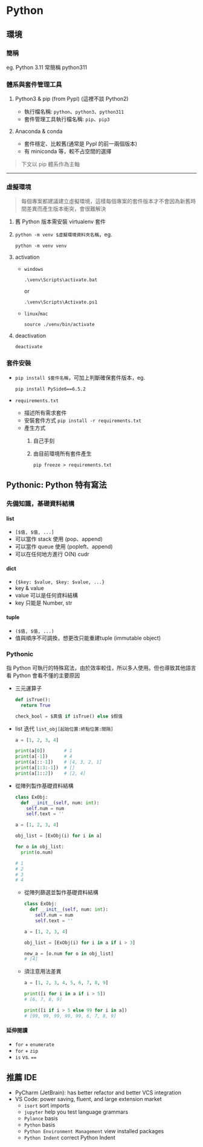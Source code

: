 # Python

## 環境

### 簡稱

eg. Python 3.11 常簡稱 python311

### 體系與套件管理工具

1. Python3 & pip (from Pypl) (這裡不談 Python2)
     - 執行檔名稱: `python`、`python3`、`python311`
     - 套件管理工具執行檔名稱: `pip`、`pip3`

2. Anaconda & conda
     - 套件穩定、比較舊(通常是 Pypl 的前一兩個版本)
     - 有 miniconda 等，較不占空間的選擇

> 下文以 pip 體系作為主軸
---

### 虛擬環境

> 每個專案都建議建立虛擬環境，這樣每個專案的套件版本才不會因為新舊時間差異而產生版本衝突，會很難解決

1. 舊 Python 版本需安裝 virtualenv 套件
2. `python -m venv $虛擬環境資料夾名稱`，eg.

    ```shell
    python -m venv venv
    ```

3. activation
   - `windows`

        ```shell
        .\venv\Scripts\activate.bat
        ```

        or

        ```shell
        .\venv\Scripts\Activate.ps1
        ```

   - `linux`/`mac`

        ```shell
        source ./venv/bin/activate
        ```

4. deactivation

    ```shell
    deactivate
    ```

### 套件安裝

- `pip install $套件名稱`，可加上判斷確保套件版本，eg.

    ```shel
    pip install PySide6==6.5.2
    ```

- `requirements.txt`
  - 描述所有需求套件
  - 安裝套件方式 `pip install -r requirements.txt`
  - 產生方式
      1. 自己手刻
      2. 由目前環境所有套件產生

         ```shell
         pip freeze > requirements.txt
         ```

## Pythonic: Python 特有寫法

### 先備知識，基礎資料結構

#### list

- `[$值, $值, ...]`
- 可以當作 stack 使用 (pop、append)
- 可以當作 queue 使用 (popleft、append)
- 可以在任何地方進行 O(N) cudr

#### dict

- `{$key: $value, $key: $value, ...}`
- key & value
- value 可以是任何資料結構
- key 只能是 Number, str

#### tuple

- `($值, $值, ...)`
- 值與順序不可調換，想更改只能重建tuple (immutable object)

### Pythonic

指 Python 可執行的特殊寫法，由於效率較佳，所以多人使用。但也導致其他語言看 Python 會看不懂的主要原因

- 三元運算子

  ```python
  def isTrue():
    return True

  check_bool = $真值 if isTrue() else $假值
  ```

- list 迭代 `list_obj[起始位置:終點位置:間隔]`

  ```python
  a = [1, 2, 3, 4]

  print(a[0])       # 1
  print(a[-1])      # 4
  print(a[::-1])    # [4, 3, 2, 1]
  print(a[1:3:-1])  # []
  print(a[1::2])    # [2, 4]
  ```

- 從陣列製作基礎資料結構

  ```python
  class ExObj:
    def __init__(self, num: int):
      self.num = num
      self.text = ''
  
  a = [1, 2, 3, 4]

  obj_list = [ExObj(i) for i in a]
  
  for o in obj_list:
    print(o.num)

  # 1
  # 2
  # 3
  # 4
  ```

  - 從陣列篩選並製作基礎資料結構

    ```python
    class ExObj:
      def __init__(self, num: int):
        self.num = num
        self.text = ''
  
    a = [1, 2, 3, 4]

    obj_list = [ExObj(i) for i in a if i > 3]

    new_a = [o.num for o in obj_list]
    # [4]
    ```
  
  - 須注意用法差異

    ```python
    a = [1, 2, 3, 4, 5, 6, 7, 8, 9]

    print([i for i in a if i > 5])
    # [6, 7, 8, 9]

    print([i if i > 5 else 99 for i in a])
    # [99, 99, 99, 99, 99, 6, 7, 8, 9]
    ```

#### 延伸閱讀

- `for` + `enumerate`
- `for` + `zip`
- `is` vs. `==`

## 推薦 IDE

- PyCharm (JetBrain): has better refactor and better VCS integration
- VS Code: power saving, fluent, and large extension market
  - `isort` sort imports
  - `jupyter` help you test language grammars
  - `Pylance` basis
  - `Python` basis
  - `Python Environment Management` view installed packages
  - `Python Indent` correct Python Indent
